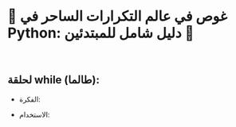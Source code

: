 # 🌌 غوص في عالم التكرارات الساحر في Python: دليل شامل للمبتدئين 🌌
<br/>

## لحلقة while (طالما):
- الفكرة:
  
  
- الاستخدام:
